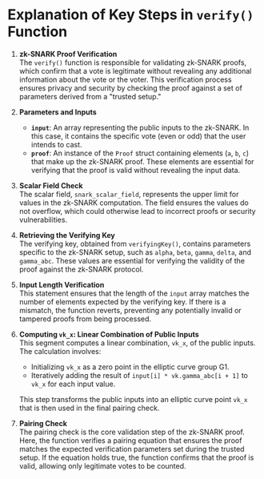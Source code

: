 # Explanation of Key Steps in `verify()` Function

1. **zk-SNARK Proof Verification**  
   The `verify()` function is responsible for validating zk-SNARK proofs, which confirm that a vote is legitimate without revealing any additional information about the vote or the voter. This verification process ensures privacy and security by checking the proof against a set of parameters derived from a "trusted setup."

2. **Parameters and Inputs**
    - **`input`**: An array representing the public inputs to the zk-SNARK. In this case, it contains the specific vote (even or odd) that the user intends to cast.
    - **`proof`**: An instance of the `Proof` struct containing elements (`a`, `b`, `c`) that make up the zk-SNARK proof. These elements are essential for verifying that the proof is valid without revealing the input data.

3. **Scalar Field Check**  
   The scalar field, `snark_scalar_field`, represents the upper limit for values in the zk-SNARK computation. The field ensures the values do not overflow, which could otherwise lead to incorrect proofs or security vulnerabilities.

4. **Retrieving the Verifying Key**  
   The verifying key, obtained from `verifyingKey()`, contains parameters specific to the zk-SNARK setup, such as `alpha`, `beta`, `gamma`, `delta`, and `gamma_abc`. These values are essential for verifying the validity of the proof against the zk-SNARK protocol.

5. **Input Length Verification**  
   This statement ensures that the length of the `input` array matches the number of elements expected by the verifying key. If there is a mismatch, the function reverts, preventing any potentially invalid or tampered proofs from being processed.

6. **Computing `vk_x`: Linear Combination of Public Inputs**  
   This segment computes a linear combination, `vk_x`, of the public inputs. The calculation involves:
    - Initializing `vk_x` as a zero point in the elliptic curve group G1.
    - Iteratively adding the result of `input[i] * vk.gamma_abc[i + 1]` to `vk_x` for each input value.

   This step transforms the public inputs into an elliptic curve point `vk_x` that is then used in the final pairing check.

7. **Pairing Check**  
   The pairing check is the core validation step of the zk-SNARK proof. Here, the function verifies a pairing equation that ensures the proof matches the expected verification parameters set during the trusted setup. If the equation holds true, the function confirms that the proof is valid, allowing only legitimate votes to be counted.
